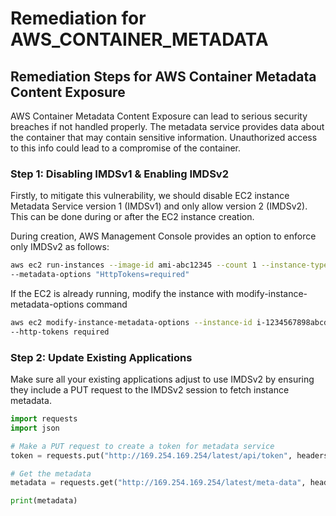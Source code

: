 # Remediation for AWS_CONTAINER_METADATA

## Remediation Steps for AWS Container Metadata Content Exposure

AWS Container Metadata Content Exposure can lead to serious security breaches if not handled properly. The metadata service provides data about the container that may contain sensitive information. Unauthorized access to this info could lead to a compromise of the container.

### Step 1: Disabling IMDSv1 & Enabling IMDSv2

Firstly, to mitigate this vulnerability, we should disable EC2 instance Metadata Service version 1 (IMDSv1) and only allow version 2 (IMDSv2). This can be done during or after the EC2 instance creation.

During creation, AWS Management Console provides an option to enforce only IMDSv2 as follows:
    
```bash
aws ec2 run-instances --image-id ami-abc12345 --count 1 --instance-type t2.micro \
--metadata-options "HttpTokens=required"
```
  
If the EC2 is already running, modify the instance with modify-instance-metadata-options command
    
```bash
aws ec2 modify-instance-metadata-options --instance-id i-1234567898abcdef0 \
--http-tokens required
```

### Step 2: Update Existing Applications

Make sure all your existing applications adjust to use IMDSv2 by ensuring they include a PUT request to the IMDSv2 session to fetch instance metadata.

```python
import requests
import json

# Make a PUT request to create a token for metadata service
token = requests.put("http://169.254.169.254/latest/api/token", headers = {"X-aws-ec2-metadata-token-ttl-seconds": "21600"}).text

# Get the metadata
metadata = requests.get("http://169.254.169.254/latest/meta-data", headers = {"X-aws-ec2-metadata-token": token}).text

print(metadata)
```